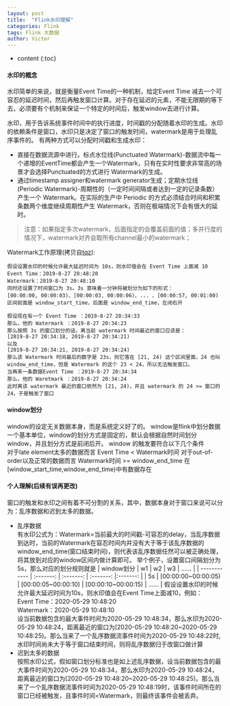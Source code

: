 ```yaml
---
layout: post
title:  "Flink水印理解"
categories: Flink
tags: Flink 大数据
author: Victor
---
```


* content
{:toc}

#### 水印的概念

水印简单的来说，就是衡量Event Time的一种机制，给定Event Time 减去一个可容忍的延迟时间，然后再触发窗口计算。对于存在延迟的元素，不能无限期的等下去，必须要有个机制来保证一个特定的时间后，触发window去进行计算。

水印，用于告诉系统事件时间中的执行进度，时间戳的分配随着水印的生成。水印的依赖条件是窗口，水印只是决定了窗口的触发时间，watermark是用于处理乱序事件的。
有两种方式可以分配时间戳和生成水印：
* 直接在数据流源中进行。标点水位线(Punctuated Watermark)-数据流中每一个递增的EventTime都会产生一个Watermark，只有在实时性要求非常高的场景才会选择Punctuated的方式进行 Watermark的生成。
* 通过timestamp assigner和watermark generator生成；定期水位线(Periodic Watermark)-周期性的（一定时间间隔或者达到一定的记录条数）产生一个 Watermark。在实际的生产中 Periodic 的方式必须结合时间和积累条数两个维度继续周期性产生 Watermark，否则在极端情况下会有很大的延时。
> 注意：如果指定多次watermark，后面指定的会覆盖前面的值；多并行度的情况下，watermark对齐会取所有channel最小的watermark；
<!-- more -->
Watermark工作原理(拷贝自[tqz](https://zhuanlan.zhihu.com/p/90714804)):  
```
假设设置水印的时候允许最大延迟时间为 10s，则水印值会在 Event Time 上面减 10  
Event Time：2019-8-27 20:48:20  
Watermark：2019-8-27 20:48:10  
同时还设置了时间窗口为 3s。3s 意味着一分钟将被划分为如下的形式：  
[00:00:00, 00:00:03)、[00:00:03, 00:00:06)、... 、[00:00:57, 00:01:00)  
区间前面是 window_start_time，后面是 window_end_time，左闭右开  

假设现在有一个 Event Time ：2019-8-27 20:34:33  
那么，他的 Watermark ：2019-8-27 20:34:23  
那么按照 3s 的窗口划分的话，离当前 watermark 时间最近的窗口应该是：  
[2019-8-27 20:34:18, 2019-8-27 20:34:21)  
以及  
[2019-8-27 20:34:21, 2019-8-27 20:34:24)  
那么该 Watermark 时间最后的数字是 23s，则它落在 [21, 24) 这个区间里面，24 也叫 window_end_time，但是 Watermark 的这个 23 < 24，所以无法触发窗口。  
当再来一条数据Event Time ：2019-8-27 20:34:34  
那么，他的 Waretmark ：2019-8-27 20:34:24  
此时离该 watermark 最近的窗口依然为 [21, 24)，并且 watermark 的 24 >= 窗口的 24，于是触发了窗口  
```
#### window划分
window的设定无关数据本身，而是系统定义好了的。
window是flink中划分数据一个基本单位，window的划分方式是固定的，默认会根据自然时间划分window，并且划分方式是前闭后开。
window 的触发要符合以下几个条件  
对于late element太多的数据而言
Event Time < Watermark时间
对于out-of-order以及正常的数据而言
Watermark时间 >= window_end_time
在[window_start_time,window_end_time)中有数据存在

#### 个人理解(后续有误再更改)
窗口的触发和水印之间有着不可分割的关系，其中，数据本身对于窗口来说可以分为：乱序数据和迟到太多的数据。
- 乱序数据  
  有水印公式为：Watermark=当前最大的时间戳-可容忍的delay，当乱序数据到达时，当前的Watermark在容忍时间内并没有大于等于该乱序数据的window_end_time(窗口结束时间)，则代表该乱序数据任然可以被正确处理，将其放到对应的window区间内做计算即可。
  举个例子，设置窗口间隔划分为5s，那么对应的划分规则就是
  |   window划分  |    w1     |    w2   |    w3    |  ......  |
  | ------------ | :-------: | :-------: | :-------: |:-------: |
  |   5s   | [00:00:00~00:00:05) | [00:00:05~00:00:10) | [00:00:10~00:00:15) | ...... |
  假设设置水印的时候允许最大延迟时间为10s，则水印值会在Event Time上面减10，例如：  
  Event Time：2020-05-29 10:48:20  
  Watermark：2020-05-29 10:48:10  
  设当前数据包含的最大事件时间为2020-05-29 10:48:34，那么水印为2020-05-29 10:48:24，距离最近的窗口为[2020-05-29 10:48:20~2020-05-29 10:48:25)。那么当来了一个乱序数据流事件时间为2020-05-29 10:48:22时,水印时间尚未大于等于窗口结束时间，则将乱序数据归于改窗口做计算  
- 迟到太多的数据  
  按照水印公式，假如窗口划分标准也是如上述乱序数据，设当前数据包含的最大事件时间为2020-05-29 10:48:34，那么水印为2020-05-29 10:48:24，距离最近的窗口为[2020-05-29 10:48:20~2020-05-29 10:48:25)。那么当来了一个乱序数据流事件时间为2020-05-29 10:48:19时，该事件时间所在的窗口已经被触发，且事件时间<Watermark，则最终该事件会被丢弃。


